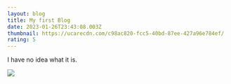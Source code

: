 ```yaml
---
layout: blog
title: My first Blog
date: 2023-01-26T23:43:08.003Z
thumbnail: https://ucarecdn.com/c98ac820-fcc5-40bd-87ee-427a96e784ef/
rating: 5
---
```

I﻿ have no idea what it is.

![](https://ucarecdn.com/957af7eb-aeca-4fba-bd75-83765816f964/)